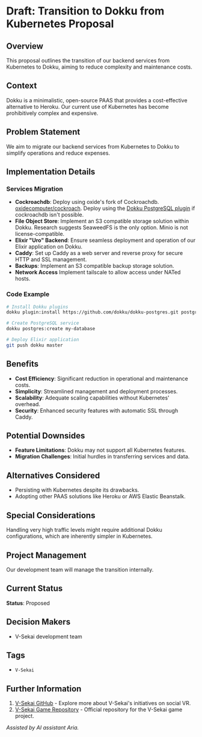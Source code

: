 # Draft: Transition to Dokku from Kubernetes Proposal

## Overview

This proposal outlines the transition of our backend services from Kubernetes to Dokku, aiming to reduce complexity and maintenance costs.

## Context

Dokku is a minimalistic, open-source PAAS that provides a cost-effective alternative to Heroku. Our current use of Kubernetes has become prohibitively complex and expensive.

## Problem Statement

We aim to migrate our backend services from Kubernetes to Dokku to simplify operations and reduce expenses.

## Implementation Details

### Services Migration

- **Cockroachdb**: Deploy using oxide's fork of Cockroachdb. [oxidecomputer/cockroach](https://github.com/oxidecomputer/cockroach). Deploy using the [Dokku PostgreSQL plugin](https://github.com/dokku/dokku-postgres) if cockroachdb isn't possible.
- **File Object Store**: Implement an S3 compatible storage solution within Dokku. Research suggests SeaweedFS is the only option. Minio is not license-compatible.
- **Elixir "Uro" Backend**: Ensure seamless deployment and operation of our Elixir application on Dokku.
- **Caddy**: Set up Caddy as a web server and reverse proxy for secure HTTP and SSL management.
- **Backups**: Implement an S3 compatible backup storage solution.
- **Network Access** Implement tailscale to allow access under NATed hosts.

### Code Example

```bash
# Install Dokku plugins
dokku plugin:install https://github.com/dokku/dokku-postgres.git postgres

# Create PostgreSQL service
dokku postgres:create my-database

# Deploy Elixir application
git push dokku master
```

## Benefits

- **Cost Efficiency**: Significant reduction in operational and maintenance costs.
- **Simplicity**: Streamlined management and deployment processes.
- **Scalability**: Adequate scaling capabilities without Kubernetes' overhead.
- **Security**: Enhanced security features with automatic SSL through Caddy.

## Potential Downsides

- **Feature Limitations**: Dokku may not support all Kubernetes features.
- **Migration Challenges**: Initial hurdles in transferring services and data.

## Alternatives Considered

- Persisting with Kubernetes despite its drawbacks.
- Adopting other PAAS solutions like Heroku or AWS Elastic Beanstalk.

## Special Considerations

Handling very high traffic levels might require additional Dokku configurations, which are inherently simpler in Kubernetes.

## Project Management

Our development team will manage the transition internally.

## Current Status

**Status**: Proposed

## Decision Makers

- V-Sekai development team

## Tags

- `V-Sekai`

## Further Information

1. [V-Sekai GitHub](https://github.com/v-sekai) - Explore more about V-Sekai's initiatives on social VR.
2. [V-Sekai Game Repository](https://github.com/v-sekai/v-sekai-game) - Official repository for the V-Sekai game project.

_Assisted by AI assistant Aria._
